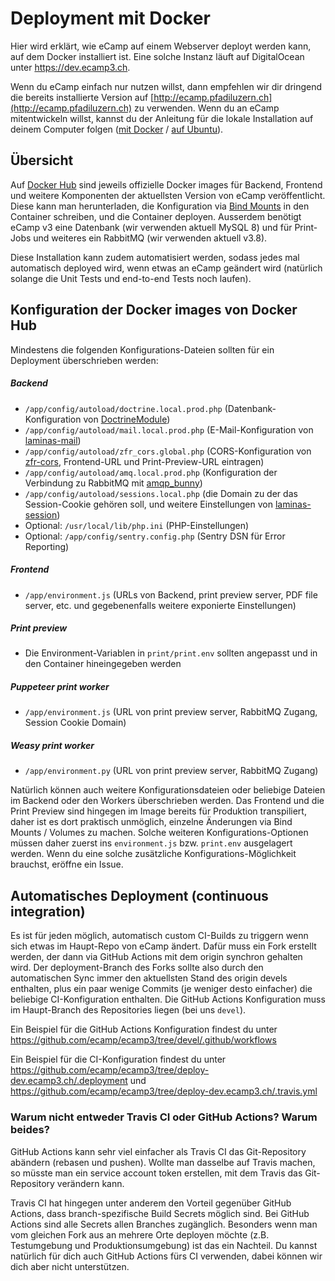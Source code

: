 # Deployment mit Docker

Hier wird erklärt, wie eCamp auf einem Webserver deployt werden kann, auf dem Docker installiert ist. Eine solche Instanz läuft auf DigitalOcean unter https://dev.ecamp3.ch.

Wenn du eCamp einfach nur nutzen willst, dann empfehlen wir dir dringend die bereits installierte Version auf [http://ecamp.pfadiluzern.ch](http://ecamp.pfadiluzern.ch) zu verwenden.
Wenn du an eCamp mitentwickeln willst, kannst du der Anleitung für die lokale Installation auf deinem Computer folgen ([mit Docker](./install-docker.md) / [auf Ubuntu](./install-ubuntu.md)).

## Übersicht
Auf [Docker Hub](https://hub.docker.com/u/ecamp) sind jeweils offizielle Docker images für Backend, Frontend und weitere Komponenten der aktuellsten Version von eCamp veröffentlicht.
Diese kann man herunterladen, die Konfiguration via [Bind Mounts](https://docs.docker.com/storage/bind-mounts/) in den Container schreiben, und die Container deployen.
Ausserdem benötigt eCamp v3 eine Datenbank (wir verwenden aktuell MySQL 8) und für Print-Jobs und weiteres ein RabbitMQ (wir verwenden aktuell v3.8).

Diese Installation kann zudem automatisiert werden, sodass jedes mal automatisch deployed wird, wenn etwas an eCamp geändert wird (natürlich solange die Unit Tests und end-to-end Tests noch laufen).

## Konfiguration der Docker images von Docker Hub
Mindestens die folgenden Konfigurations-Dateien sollten für ein Deployment überschrieben werden:

##### Backend
* `/app/config/autoload/doctrine.local.prod.php` (Datenbank-Konfiguration von [DoctrineModule](https://github.com/doctrine/DoctrineModule/blob/master/docs/authentication.md))
* `/app/config/autoload/mail.local.prod.php` (E-Mail-Konfiguration von [laminas-mail](https://docs.laminas.dev/laminas-mail/transport/intro/))
* `/app/config/autoload/zfr_cors.global.php` (CORS-Konfiguration von [zfr-cors](https://github.com/zf-fr/zfr-cors#configuring-the-module), Frontend-URL und Print-Preview-URL eintragen)
* `/app/config/autoload/amq.local.prod.php` (Konfiguration der Verbindung zu RabbitMQ mit [amqp_bunny](https://github.com/php-enqueue/enqueue-dev/blob/master/docs/transport/amqp_bunny.md#create-context))
* `/app/config/autoload/sessions.local.php` (die Domain zu der das Session-Cookie gehören soll, und weitere Einstellungen von [laminas-session](https://docs.laminas.dev/laminas-session/config/))
* Optional: `/usr/local/lib/php.ini` (PHP-Einstellungen)
* Optional: `/app/config/sentry.config.php` (Sentry DSN für Error Reporting)

##### Frontend
* `/app/environment.js` (URLs von Backend, print preview server, PDF file server, etc. und gegebenenfalls weitere exponierte Einstellungen)

##### Print preview
* Die Environment-Variablen in `print/print.env` sollten angepasst und in den Container hineingegeben werden

##### Puppeteer print worker
* `/app/environment.js` (URL von print preview server, RabbitMQ Zugang, Session Cookie Domain)

##### Weasy print worker
* `/app/environment.py` (URL von print preview server, RabbitMQ Zugang)

Natürlich können auch weitere Konfigurationsdateien oder beliebige Dateien im Backend oder den Workers überschrieben werden. Das Frontend und die Print Preview sind hingegen im Image bereits für Produktion transpiliert, daher ist es dort praktisch unmöglich, einzelne Änderungen via Bind Mounts / Volumes zu machen. Solche weiteren Konfigurations-Optionen müssen daher zuerst ins `environment.js` bzw. `print.env` ausgelagert werden. Wenn du eine solche zusätzliche Konfigurations-Möglichkeit brauchst, eröffne ein Issue.

## Automatisches Deployment (continuous integration)

Es ist für jeden möglich, automatisch custom CI-Builds zu triggern wenn sich etwas im Haupt-Repo von eCamp ändert. Dafür muss ein Fork erstellt werden, der dann via GitHub Actions mit dem origin synchron gehalten wird.
Der deployment-Branch des Forks sollte also durch den automatischen Sync immer den aktuellsten Stand des origin devels enthalten, plus ein paar wenige Commits (je weniger desto einfacher) die beliebige CI-Konfiguration enthalten. Die GitHub Actions Konfiguration muss im Haupt-Branch des Repositories liegen (bei uns `devel`).

Ein Beispiel für die GitHub Actions Konfiguration findest du unter https://github.com/ecamp/ecamp3/tree/devel/.github/workflows

Ein Beispiel für die CI-Konfiguration findest du unter https://github.com/ecamp/ecamp3/tree/deploy-dev.ecamp3.ch/.deployment und https://github.com/ecamp/ecamp3/tree/deploy-dev.ecamp3.ch/.travis.yml

### Warum nicht entweder Travis CI oder GitHub Actions? Warum beides?
GitHub Actions kann sehr viel einfacher als Travis CI das Git-Repository abändern (rebasen und pushen). Wollte man dasselbe auf Travis machen, so müsste man ein service account token erstellen, mit dem Travis das Git-Repository verändern kann.

Travis CI hat hingegen unter anderem den Vorteil gegenüber GitHub Actions, dass branch-spezifische Build Secrets möglich sind. Bei GitHub Actions sind alle Secrets allen Branches zugänglich. Besonders wenn man vom gleichen Fork aus an mehrere Orte deployen möchte (z.B. Testumgebung und Produktionsumgebung) ist das ein Nachteil. Du kannst natürlich für dich auch GitHub Actions fürs CI verwenden, dabei können wir dich aber nicht unterstützen.
